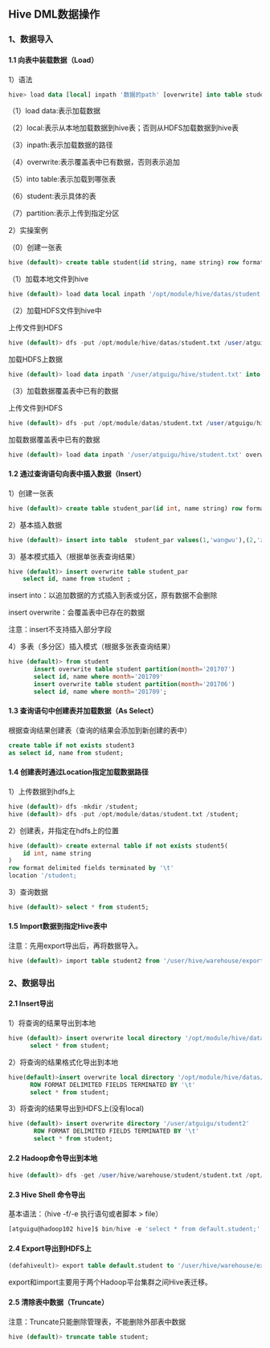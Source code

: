 ## Hive DML数据操作

### 1、数据导入

#### 1.1 向表中装载数据（Load）

1）语法

```sql
hive> load data [local] inpath '数据的path' [overwrite] into table student [partition (partcol1=val1,…)];
```

（1）load data:表示加载数据

（2）local:表示从本地加载数据到hive表；否则从HDFS加载数据到hive表

（3）inpath:表示加载数据的路径

（4）overwrite:表示覆盖表中已有数据，否则表示追加

（5）into table:表示加载到哪张表

（6）student:表示具体的表

（7）partition:表示上传到指定分区

2）实操案例

（0）创建一张表

```sql
hive (default)> create table student(id string, name string) row format delimited fields terminated by '\t';
```

（1）加载本地文件到hive

```sql
hive (default)> load data local inpath '/opt/module/hive/datas/student.txt' into table default.student;
```

（2）加载HDFS文件到hive中

上传文件到HDFS

```sql
hive (default)> dfs -put /opt/module/hive/datas/student.txt /user/atguigu/hive;
```

加载HDFS上数据

```sql
hive (default)> load data inpath '/user/atguigu/hive/student.txt' into table default.student;
```

（3）加载数据覆盖表中已有的数据

上传文件到HDFS

```sql
hive (default)> dfs -put /opt/module/datas/student.txt /user/atguigu/hive;
```

加载数据覆盖表中已有的数据

```sql
hive (default)> load data inpath '/user/atguigu/hive/student.txt' overwrite into table default.student;
```

#### 1.2 通过查询语句向表中插入数据（Insert）

1）创建一张表

```sql
hive (default)> create table student_par(id int, name string) row format delimited fields terminated by '\t';
```

2）基本插入数据

```sql
hive (default)> insert into table  student_par values(1,'wangwu'),(2,'zhaoliu');
```

3）基本模式插入（根据单张表查询结果）

```sql
hive (default)> insert overwrite table student_par 
	select id, name from student ; 
```

insert into：以追加数据的方式插入到表或分区，原有数据不会删除

insert overwrite：会覆盖表中已存在的数据

注意：insert不支持插入部分字段

4）多表（多分区）插入模式（根据多张表查询结果）

```sql
hive (default)> from student
       insert overwrite table student partition(month='201707')
       select id, name where month='201709'
       insert overwrite table student partition(month='201706')
       select id, name where month='201709';
```

#### 1.3 查询语句中创建表并加载数据（As Select）

根据查询结果创建表（查询的结果会添加到新创建的表中）

```sql
create table if not exists student3
as select id, name from student;
```

#### 1.4 创建表时通过Location指定加载数据路径

1）上传数据到hdfs上

```sql
hive (default)> dfs -mkdir /student;
hive (default)> dfs -put /opt/module/datas/student.txt /student;
```

2）创建表，并指定在hdfs上的位置

```sql
hive (default)> create external table if not exists student5(
	id int, name string
)
row format delimited fields terminated by '\t'
location '/student;
```

3）查询数据

```sql
hive (default)> select * from student5;
```

#### 1.5 Import数据到指定Hive表中

注意：先用export导出后，再将数据导入。

```sql
hive (default)> import table student2 from '/user/hive/warehouse/export/student';
```

### 2、数据导出

#### 2.1 Insert导出

1）将查询的结果导出到本地

```sql
hive (default)> insert overwrite local directory '/opt/module/hive/datas/export/student'
      select * from student;
```

2）将查询的结果格式化导出到本地

```sql
hive(default)>insert overwrite local directory '/opt/module/hive/datas/export/student1'
      ROW FORMAT DELIMITED FIELDS TERMINATED BY '\t'       
      select * from student;
```

3）将查询的结果导出到HDFS上(没有local)

```sql
hive (default)> insert overwrite directory '/user/atguigu/student2'
       ROW FORMAT DELIMITED FIELDS TERMINATED BY '\t' 
       select * from student;
```

#### 2.2 Hadoop命令导出到本地

```sql
hive (default)> dfs -get /user/hive/warehouse/student/student.txt /opt/module/datas/export/student3.txt;
```

#### 2.3 Hive Shell 命令导出

基本语法：（hive -f/-e 执行语句或者脚本 > file）

```sql
[atguigu@hadoop102 hive]$ bin/hive -e 'select * from default.student;' > /opt/module/hive/datas/export/student4.txt;
```

#### 2.4 Export导出到HDFS上

```sql
(defahiveult)> export table default.student to '/user/hive/warehouse/export/student';
```

export和import主要用于两个Hadoop平台集群之间Hive表迁移。

#### 2.5 清除表中数据（Truncate）

注意：Truncate只能删除管理表，不能删除外部表中数据

```sql
hive (default)> truncate table student;
```

